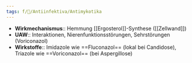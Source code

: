 ```yaml
---
tags: f/🦠/Antiinfektiva/Antimykotika
---
```

- **Wirkmechanismus**:: Hemmung [[Ergosterol]]-Synthese ([[Zellwand]])
- **UAW**:: Interaktionen, Nierenfunktionsstörungen, Sehrstörungen (Voriconazol)
- **Wirkstoffe**:: Imidazole wie ==Fluconazol== (lokal bei Candidose), Triazole wie ==Voriconazol== (bei Aspergillose)